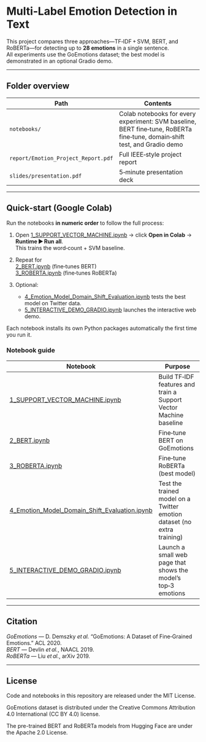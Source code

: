 # Multi‑Label Emotion Detection in Text

This project compares three approaches—TF‑IDF + SVM, BERT, and RoBERTa—for detecting up to **28 emotions** in a single sentence.  
All experiments use the GoEmotions dataset; the best model is demonstrated in an optional Gradio demo.

---

## Folder overview

| Path | Contents |
|------|----------|
| `notebooks/` | Colab notebooks for every experiment: SVM baseline, BERT fine‑tune, RoBERTa fine‑tune, domain‑shift test, and Gradio demo |
| `report/Emotion_Project_Report.pdf` | Full IEEE‑style project report |
| `slides/presentation.pdf` | 5‑minute presentation deck |

---

## Quick‑start (Google Colab)

Run the notebooks **in numeric order** to follow the full process:

1. Open [1_SUPPORT_VECTOR_MACHINE.ipynb](notebooks/1_SUPPORT_VECTOR_MACHINE.ipynb) → click **Open in Colab** → **Runtime ▶ Run all**.  
   This trains the word‑count + SVM baseline.

2. Repeat for  
   [2_BERT.ipynb](notebooks/2_BERT.ipynb) (fine‑tunes BERT)  
   [3_ROBERTA.ipynb](notebooks/3_ROBERTA.ipynb) (fine‑tunes RoBERTa)  

3. Optional:  
   * [4_Emotion_Model_Domain_Shift_Evaluation.ipynb](notebooks/4_Emotion_Model_Domain_Shift_Evaluation.ipynb) tests the best model on Twitter data.  
   * [5_INTERACTIVE_DEMO_GRADIO.ipynb](notebooks/5_INTERACTIVE_DEMO_GRADIO.ipynb) launches the interactive web demo.

Each notebook installs its own Python packages automatically the first time you run it.


### Notebook guide

| Notebook | Purpose |
|----------|---------|
| [1_SUPPORT_VECTOR_MACHINE.ipynb](notebooks/1_SUPPORT_VECTOR_MACHINE.ipynb) | Build TF‑IDF features and train a Support Vector Machine baseline |
| [2_BERT.ipynb](notebooks/2_BERT.ipynb) | Fine‑tune BERT on GoEmotions |
| [3_ROBERTA.ipynb](notebooks/3_ROBERTA.ipynb) | Fine‑tune RoBERTa (best model) |
| [4_Emotion_Model_Domain_Shift_Evaluation.ipynb](notebooks/4_Emotion_Model_Domain_Shift_Evaluation.ipynb) | Test the trained model on a Twitter emotion dataset (no extra training) |
| [5_INTERACTIVE_DEMO_GRADIO.ipynb](notebooks/5_INTERACTIVE_DEMO_GRADIO.ipynb) | Launch a small web page that shows the model’s top‑3 emotions |

---

## Citation

*GoEmotions* — D. Demszky *et al.* “GoEmotions: A Dataset of Fine‑Grained Emotions.” ACL 2020.  
*BERT* — Devlin *et al.*, NAACL 2019.  
*RoBERTa* — Liu *et al.*, arXiv 2019.

---

## License

Code and notebooks in this repository are released under the MIT License.

GoEmotions dataset is distributed under the Creative Commons Attribution 4.0 International (CC BY 4.0) license.

The pre-trained BERT and RoBERTa models from Hugging Face are under the Apache 2.0 License.

